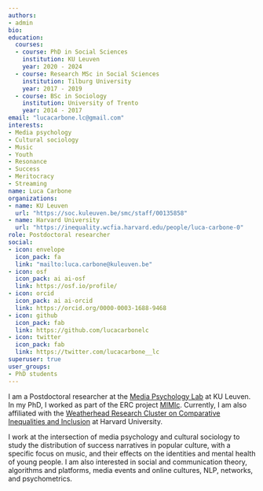 ```yaml
---
authors:
- admin
bio: 
education:
  courses:
  - course: PhD in Social Sciences
    institution: KU Leuven
    year: 2020 - 2024
  - course: Research MSc in Social Sciences
    institution: Tilburg University
    year: 2017 - 2019
  - course: BSc in Sociology
    institution: University of Trento
    year: 2014 - 2017
email: "lucacarbone.lc@gmail.com"
interests:
- Media psychology
- Cultural sociology
- Music
- Youth
- Resonance
- Success
- Meritocracy
- Streaming
name: Luca Carbone
organizations:
- name: KU Leuven
  url: "https://soc.kuleuven.be/smc/staff/00135858"
- name: Harvard University
  url: "https://inequality.wcfia.harvard.edu/people/luca-carbone-0"
role: Postdoctoral researcher
social:
- icon: envelope
  icon_pack: fa
  link: "mailto:luca.carbone@kuleuven.be"
- icon: osf
  icon_pack: ai ai-osf
  link: https://osf.io/profile/
- icon: orcid
  icon_pack: ai ai-orcid
  link: https://orcid.org/0000-0003-1688-9468
- icon: github
  icon_pack: fab
  link: https://github.com/lucacarbonelc
- icon: twitter
  icon_pack: fab
  link: https://twitter.com/lucacarbone__lc
superuser: true
user_groups:
- PhD students
---
```


I am a Postdoctoral researcher at the [Media Psychology Lab](https://soc.kuleuven.be/smc) at KU Leuven. In my PhD, I worked as part of the ERC project [MIMIc](https://www.projectmimic.eu). Currently, I am also affiliated with the [Weatherhead Research Cluster on Comparative Inequalities and Inclusion](https://inequality.wcfia.harvard.edu/people/luca-carbone-0) at Harvard University.

I work at the intersection of media psychology and cultural sociology to study the distribution of success narratives in popular culture, with a specific focus on music, and their effects on the identities and mental health of young people. I am also interested in social and communication theory, algorithms and platforms, media events and online cultures, NLP, networks, and psychometrics.